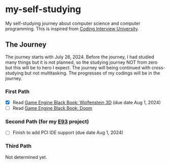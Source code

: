 # my-self-studying
My self-studying journey about computer science and computer programming. This is inspired from [Coding Interview University](https://github.com/jwasham/coding-interview-university).

## The Journey
The journey starts with July 26, 2024. Before the journey, I had studied many things but it is not planned, so the studying journey NOT from zero but this will be to hero I expect. The journey will being continued with cross-studying but not multitasking. The progresses of my codings will be in the journey.

### First Path

- [x] Read [Game Engine Black Book: Wolfenstein 3D](https://github.com/fabiensanglard/gebbwolf3) (due date Aug 1, 2024)
- [ ] Read [Game Engine Black Book: Doom](https://github.com/fabiensanglard/gebbdoom)

### Second Path (for my [E93](https://github.com/eersoy93/E93) project)

- [ ] Finish to add PCI IDE support (due date Aug 1, 2024)

### Third Path

Not determined yet.
